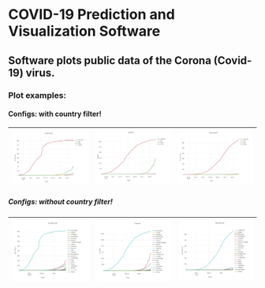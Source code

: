 # COVID-19 Prediction and Visualization Software

## Software plots public data of the Corona (Covid-19) virus.

### Plot examples:
#### Configs: with country filter!
| ![Tornadoes](images/c1.JPG) | ![Tornadoes](images/d1.JPG) | ![Tornadoes](images/r1.JPG) |
| ------------------------------------------------------------ | ------------------------------------------------------------ | ------------------------------------------------------------ |

##### Configs: *without* country filter!
| ![Tornadoes](images/c2.JPG) | ![Tornadoes](images/d2.JPG) | ![Tornadoes](images/r2.JPG) | 
| ------------------------------------------------------------ | ------------------------------------------------------------ | ------------------------------------------------------------ |